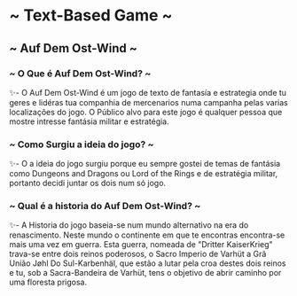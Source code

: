 <h1> ~ Text-Based Game ~ </h2>
<h2> ~ Auf Dem Ost-Wind ~ </h2>

<h3> ~ O Que é Auf Dem Ost-Wind? ~ </h3>
✨- O Auf Dem Ost-Wind é um jogo de texto de fantasía e estrategia onde tu geres e lidéras tua companhia de mercenarios numa campanha pelas varias localizações do jogo. O Público alvo para este jogo é qualquer pessoa que mostre intresse fantásia militar e estratégia.

<h3> ~ Como Surgiu a ideia do jogo? ~ </h3>
✨- O a ideia do jogo surgiu porque eu sempre gostei de temas de fantásia como Dungeons and Dragons ou Lord of the Rings e de estratégia militar, portanto decidi juntar os dois num só jogo.

<h3> ~ Qual é a historia do Auf Dem Ost-Wind? ~ </h3>
✨- A Historia do jogo baseia-se num mundo alternativo na era do renascimento. Neste mundo o continente em que te encontras encontra-se mais uma vez em guerra. Esta guerra, nomeada de "Dritter KaiserKrieg" trava-se entre dois reinos poderosos, o Sacro Imperio de Varhüt a Grã União Jøhl Do Sul-Karbenhäl, que estão a lutar pela croa destes dois reinos e tu, sob a Sacra-Bandeira de Varhüt, tens o objetivo de abrir caminho por uma floresta prigosa.



